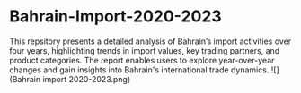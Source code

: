 # Bahrain-Import-2020-2023
This repsitory presents a detailed analysis of Bahrain’s import activities over four years, highlighting trends in import values, key trading partners, and product categories. The report enables users to explore year-over-year changes and gain insights into Bahrain's international trade dynamics.
![](Bahrain import 2020-2023.png)
